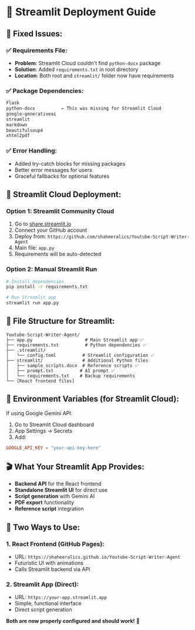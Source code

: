 # 🐍 Streamlit Deployment Guide

## 🔧 **Fixed Issues:**

### ✅ **Requirements File:**
- **Problem**: Streamlit Cloud couldn't find `python-docx` package
- **Solution**: Added `requirements.txt` in root directory
- **Location**: Both root and `streamlit/` folder now have requirements

### ✅ **Package Dependencies:**
```txt
Flask
python-docx          ← This was missing for Streamlit Cloud
google-generativeai
streamlit
markdown
beautifulsoup4
xhtml2pdf
```

### ✅ **Error Handling:**
- Added try-catch blocks for missing packages
- Better error messages for users
- Graceful fallbacks for optional features

## 🚀 **Streamlit Cloud Deployment:**

### **Option 1: Streamlit Community Cloud**
1. Go to [share.streamlit.io](https://share.streamlit.io)
2. Connect your GitHub account
3. Deploy from: `https://github.com/shaheeralics/Youtube-Script-Writer-Agent`
4. Main file: `app.py`
5. Requirements will be auto-detected

### **Option 2: Manual Streamlit Run**
```bash
# Install dependencies
pip install -r requirements.txt

# Run Streamlit app
streamlit run app.py
```

## 🎯 **File Structure for Streamlit:**
```
Youtube-Script-Writer-Agent/
├── app.py                    # Main Streamlit app ✅
├── requirements.txt          # Python dependencies ✅
├── .streamlit/
│   └── config.toml          # Streamlit configuration ✅
├── streamlit/               # Additional Python files
│   ├── sample_scripts.docx  # Reference scripts ✅
│   ├── prompt.txt          # AI prompt ✅
│   └── requirements.txt    # Backup requirements
└── [React frontend files]
```

## 🔑 **Environment Variables (for Streamlit Cloud):**

If using Google Gemini API:
1. Go to Streamlit Cloud dashboard
2. App Settings → Secrets
3. Add:
```toml
GOOGLE_API_KEY = "your-api-key-here"
```

## 🎬 **What Your Streamlit App Provides:**
- **Backend API** for the React frontend
- **Standalone Streamlit UI** for direct use
- **Script generation** with Gemini AI
- **PDF export** functionality
- **Reference script** integration

## 📱 **Two Ways to Use:**

### **1. React Frontend (GitHub Pages):**
- URL: `https://shaheeralics.github.io/Youtube-Script-Writer-Agent`
- Futuristic UI with animations
- Calls Streamlit backend via API

### **2. Streamlit App (Direct):**
- URL: `https://your-app.streamlit.app`
- Simple, functional interface
- Direct script generation

**Both are now properly configured and should work!** 🎉
